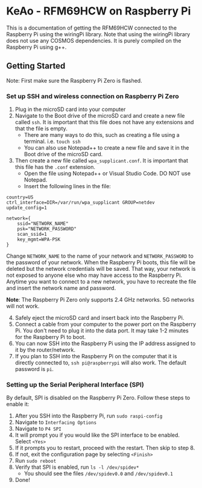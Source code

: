 

# KeAo - RFM69HCW on Raspberry Pi

This is a documentation of getting the RFM69HCW connected to the Raspberry Pi using the wiringPi library. Note that using the wiringPi library does not use any COSMOS dependencies. It is purely compiled on the Raspberry Pi using g++.

## Getting Started
Note: First make sure the Raspberry Pi Zero is flashed.

### Set up SSH and wireless connection on Raspberry Pi Zero
1. Plug in the microSD card into your computer
2. Navigate to the Boot drive of the microSD card and create a new file called `ssh`. It is important that this file does not have any extensions and that the file is empty.
	- There are many ways to do this, such as creating a file using a terminal. i.e. `touch ssh`
	- You can also use Notepad++ to create a new file and save it in the Boot drive of the microSD card.
3. Then create a new file called `wpa_supplicant.conf`. It is important that this file has the `.conf` extension.
	- Open the file using Notepad++ or Visual Studio Code. DO NOT use Notepad.
	- Insert the following lines in the file:
```
country=US
ctrl_interface=DIR=/var/run/wpa_supplicant GROUP=netdev
update_config=1

network={
	ssid="NETWORK_NAME"
	psk="NETWORK_PASSWORD"
	scan_ssid=1
	key_mgmt=WPA-PSK
}
```
Change `NETWORK_NAME` to the name of your network and `NETWORK_PASSWORD` to the password of your network. When the Raspberry Pi boots, this file will be deleted but the network credentials will be saved. That way, your network is not exposed to anyone else who may have access to the Raspberry Pi. Anytime you want to connect to a new network, you have to recreate the file and insert the network name and password. 

**Note**: The Raspberry Pi Zero only supports 2.4 GHz networks. 5G networks will not work.

4. Safely eject the microSD card and insert back into the Raspberry Pi.
5. Connect a cable from your computer to the power port on the Raspberry Pi. You don't need to plug it into the data port. It may take 1-2 minutes for the Raspberry Pi to boot.
6. You can now SSH into the Raspberry Pi using the IP address assigned to it by the router/network.
7. If you plan to SSH into the Raspberry Pi on the computer that it is directly connected to, `ssh pi@raspberrypi` will also work. The default password is `pi`.


### Setting up the Serial Peripheral Interface (SPI)

By default, SPI is disabled on the Raspberry Pi Zero. Follow these steps to enable it:

1. After you SSH into the Raspberry Pi, run `sudo raspi-config`
2. Navigate to `Interfacing Options`
3. Navigate to `P4 SPI`
4. It will prompt you if you would like the SPI interface to be enabled. Select `<Yes>`
5. If it prompts you to restart, proceed with the restart. Then skip to step 8.
6. If not, exit the configuration page by selecting `<Finish>`
7. Run `sudo reboot`
8. Verify that SPI is enabled, run `ls -l /dev/spidev*`
	- You should see the files `/dev/spidev0.0` and `/dev/spidev0.1`
9. Done!
